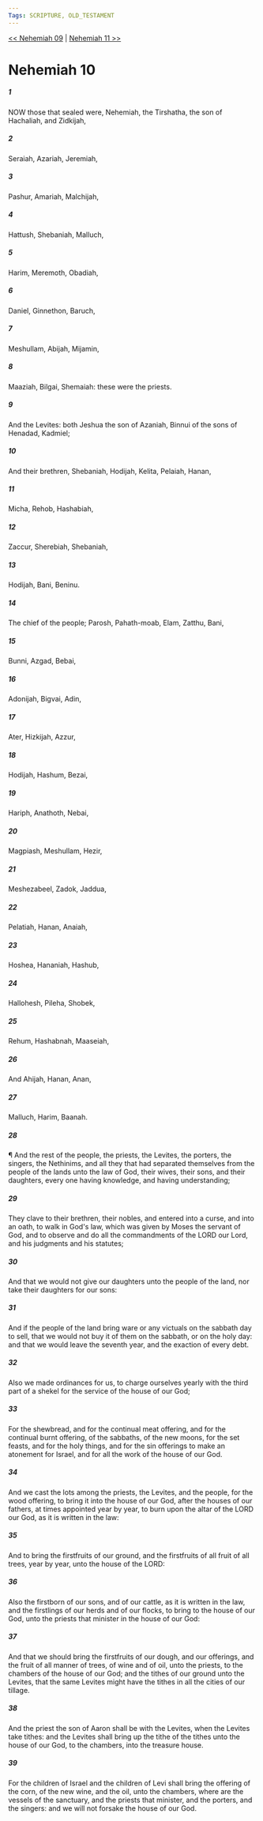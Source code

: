 ```yaml
---
Tags: SCRIPTURE, OLD_TESTAMENT
---
```


[<< Nehemiah 09](OLD_TESTAMENT/16_Nehemiah/Nehemiah_09.md) | [Nehemiah 11 >>](OLD_TESTAMENT/16_Nehemiah/Nehemiah_11.md)

# Nehemiah 10

##### 1
 NOW those that sealed were, Nehemiah, the Tirshatha, the son of Hachaliah, and Zidkijah,
##### 2
 Seraiah, Azariah, Jeremiah,
##### 3
 Pashur, Amariah, Malchijah,
##### 4
 Hattush, Shebaniah, Malluch,
##### 5
 Harim, Meremoth, Obadiah,
##### 6
 Daniel, Ginnethon, Baruch,
##### 7
 Meshullam, Abijah, Mijamin,
##### 8
 Maaziah, Bilgai, Shemaiah: these were the priests.
##### 9
 And the Levites: both Jeshua the son of Azaniah, Binnui of the sons of Henadad, Kadmiel;
##### 10
 And their brethren, Shebaniah, Hodijah, Kelita, Pelaiah, Hanan,
##### 11
 Micha, Rehob, Hashabiah,
##### 12
 Zaccur, Sherebiah, Shebaniah,
##### 13
 Hodijah, Bani, Beninu.
##### 14
 The chief of the people; Parosh, Pahath-moab, Elam, Zatthu, Bani,
##### 15
 Bunni, Azgad, Bebai,
##### 16
 Adonijah, Bigvai, Adin,
##### 17
 Ater, Hizkijah, Azzur,
##### 18
 Hodijah, Hashum, Bezai,
##### 19
 Hariph, Anathoth, Nebai,
##### 20
 Magpiash, Meshullam, Hezir,
##### 21
 Meshezabeel, Zadok, Jaddua,
##### 22
 Pelatiah, Hanan, Anaiah,
##### 23
 Hoshea, Hananiah, Hashub,
##### 24
 Hallohesh, Pileha, Shobek,
##### 25
 Rehum, Hashabnah, Maaseiah,
##### 26
 And Ahijah, Hanan, Anan,
##### 27
 Malluch, Harim, Baanah.
##### 28
 ¶ And the rest of the people, the priests, the Levites, the porters, the singers, the Nethinims, and all they that had separated themselves from the people of the lands unto the law of God, their wives, their sons, and their daughters, every one having knowledge, and having understanding;
##### 29
 They clave to their brethren, their nobles, and entered into a curse, and into an oath, to walk in God's law, which was given by Moses the servant of God, and to observe and do all the commandments of the LORD our Lord, and his judgments and his statutes;
##### 30
 And that we would not give our daughters unto the people of the land, nor take their daughters for our sons:
##### 31
 And if the people of the land bring ware or any victuals on the sabbath day to sell, that we would not buy it of them on the sabbath, or on the holy day: and that we would leave the seventh year, and the exaction of every debt.
##### 32
 Also we made ordinances for us, to charge ourselves yearly with the third part of a shekel for the service of the house of our God;
##### 33
 For the shewbread, and for the continual meat offering, and for the continual burnt offering, of the sabbaths, of the new moons, for the set feasts, and for the holy things, and for the sin offerings to make an atonement for Israel, and for all the work of the house of our God.
##### 34
 And we cast the lots among the priests, the Levites, and the people, for the wood offering, to bring it into the house of our God, after the houses of our fathers, at times appointed year by year, to burn upon the altar of the LORD our God, as it is written in the law:
##### 35
 And to bring the firstfruits of our ground, and the firstfruits of all fruit of all trees, year by year, unto the house of the LORD:
##### 36
 Also the firstborn of our sons, and of our cattle, as it is written in the law, and the firstlings of our herds and of our flocks, to bring to the house of our God, unto the priests that minister in the house of our God:
##### 37
 And that we should bring the firstfruits of our dough, and our offerings, and the fruit of all manner of trees, of wine and of oil, unto the priests, to the chambers of the house of our God; and the tithes of our ground unto the Levites, that the same Levites might have the tithes in all the cities of our tillage.
##### 38
 And the priest the son of Aaron shall be with the Levites, when the Levites take tithes: and the Levites shall bring up the tithe of the tithes unto the house of our God, to the chambers, into the treasure house.
##### 39
 For the children of Israel and the children of Levi shall bring the offering of the corn, of the new wine, and the oil, unto the chambers, where are the vessels of the sanctuary, and the priests that minister, and the porters, and the singers: and we will not forsake the house of our God.
